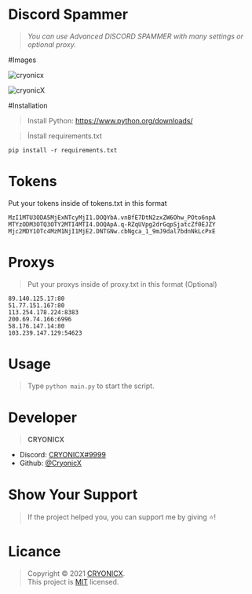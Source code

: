 # Discord Spammer

> *You can use Advanced DISCORD SPAMMER with many settings or optional proxy.*

#Images

![cryonicx](https://media.discordapp.net/attachments/862395500354600960/863492501993947136/unknown.png?width=972&height=480)

![cryonicX](https://media.discordapp.net/attachments/862395500354600960/863493986231386132/unknown.png?width=895&height=480)


#Installation

> Install Python: https://www.python.org/downloads/

> İnstall requirements.txt 
````
pip install -r requirements.txt
````

# Tokens

Put your tokens inside of tokens.txt in this format

```
MzI1MTU3ODA5MjExNTcyMjI1.DOQYbA.vnBfE7DtN2zxZW6Ohw_POto6npA
MTYzODM3OTQ3OTY2MTI4MTI4.DOQApA.q-RZqUVpg2drGqpSjatcZf0EJZY
Mjc2MDY1OTc4MzM1NjI1MjE2.DNTGNw.cbNgca_1_9mJ9dal7bdnNkLcPxE

```

# Proxys

> Put your proxys inside of proxy.txt in this format (Optional)

```
89.140.125.17:80
51.77.151.167:80
113.254.178.224:8383
200.69.74.166:6996
58.176.147.14:80
103.239.147.129:54623
```


# Usage

> Type ````python main.py```` to start the script.

# Developer

> **CRYONICX**

* Discord: [CRYONICX#9999](https://discord.com/users/788124670556766209)
* Github: [@CryonicX](https://github.com/CryonicsX)


# Show Your Support

> If the project helped you, you can support me by giving ⭐️!

# Licance

> Copyright © 2021 [CRYONICX](https://github.com/CryonicsX).<br />
> This project is [MIT](https://github.com/CryonicsX/Discord-Spammer/blob/main/LICENSE) licensed.